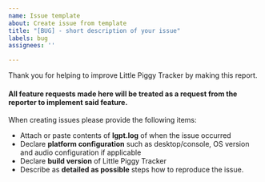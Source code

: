 ```yaml
---
name: Issue template
about: Create issue from template
title: "[BUG] - short description of your issue"
labels: bug
assignees: ''

---
```


Thank you for helping to improve Little Piggy Tracker by making this report.
#### All feature requests made here will be treated as a request from the reporter to implement said feature.

When creating issues please provide the following items:

 - Attach or paste contents of **lgpt.log** of when the issue occurred
 - Declare **platform configuration** such as desktop/console, OS version and audio configuration if applicable
 - Declare **build version** of Little Piggy Tracker
 - Describe as **detailed as possible** steps how to reproduce the
   issue.
